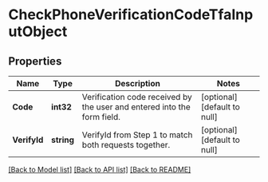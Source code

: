 # CheckPhoneVerificationCodeTfaInputObject

## Properties
Name | Type | Description | Notes
------------ | ------------- | ------------- | -------------
**Code** | **int32** | Verification code received by the user and entered into the form field. | [optional] [default to null]
**VerifyId** | **string** | VerifyId from Step 1 to match both requests together. | [optional] [default to null]

[[Back to Model list]](../README.md#documentation-for-models) [[Back to API list]](../README.md#documentation-for-api-endpoints) [[Back to README]](../README.md)


